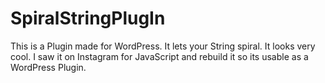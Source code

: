 # SpiralStringPlugIn
This is a Plugin made for WordPress. It lets your String spiral. It looks very cool. 
I saw it on Instagram for JavaScript and rebuild it so its usable as a WordPress Plugin.
